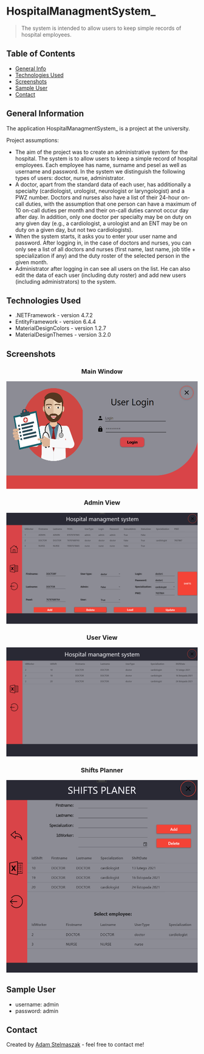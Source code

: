 # HospitalManagmentSystem_
> The system is intended to allow users to keep simple records of hospital employees.

## Table of Contents
* [General Info](#general-information)
* [Technologies Used](#technologies-used)
* [Screenshots](#screenshots)
* [Sample User](#sample-user)
* [Contact](#contact)
<!-- * [License](#license) -->


## General Information
The application HospitalManagmentSystem_ is a project at the university.

Project assumptions:
- The aim of the project was to create an administrative system for the hospital. The system is to allow users to keep a simple record of hospital employees. Each employee has     name, surname and pesel as well as username and password. In the system we distinguish the following types of users: doctor, nurse, administrator.
- A doctor, apart from the standard data of each user, has additionally a specialty (cardiologist, urologist, neurologist or laryngologist) and a PWZ number. Doctors and nurses   also have a list of their 24-hour on-call duties, with the assumption that one person can have a maximum of 10 on-call duties per month and their on-call duties cannot occur     day after day. In addition, only one doctor per specialty may be on duty on any given day (e.g., a cardiologist, a urologist and an ENT may be on duty on a given day, but not   two cardiologists).
- When the system starts, it asks you to enter your user name and password. After logging in, in the case of doctors and nurses, you can only see a list of all doctors and         nurses (first name, last name, job title + specialization if any) and the duty roster of the selected person in the given month.
- Administrator after logging in can see all users on the list. He can also edit the data of each user (including duty roster) and add new users (including administrators) to     the system.

## Technologies Used
- .NETFramework - version 4.7.2
- EntityFramework - version 6.4.4
- MaterialDesignColors - version 1.2.7
- MaterialDesignThemes - version 3.2.0


## Screenshots
<div align="center">
  <h3 align="center">Main Window</h3>
  <img src="./HospitalManagmentSystem_/img/main_window.png">
</div>

<div align="center">
  <h3 align="center">Admin View</h3>
  <img src="./HospitalManagmentSystem_/img/admin_view.png">
</div>

<div align="center">
  <h3 align="center">User View</h3>
  <img src="./HospitalManagmentSystem_/img/user_view.png">
</div>

<div align="center">
  <h3 align="center">Shifts Planner</h3>
  <img src="./HospitalManagmentSystem_/img/shifts_planer.png">
</div>


## Sample User
- username: admin
- password: admin


## Contact
Created by [Adam Stelmaszak](https://www.linkedin.com/in/adam-stelmaszak/) - feel free to contact me!
